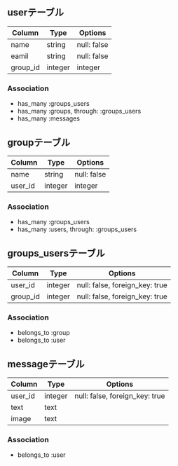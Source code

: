 ## userテーブル

|Column|Type|Options|
|------|----|-------|
|name|string|null: false|
|eamil|string|null: false|
|group_id|integer|integer|null: false,foreign_key: true|

### Association
- has_many :groups_users
- has_many :groups, through: :groups_users
- has_many :messages

## groupテーブル

|Column|Type|Options|
|------|----|-------|
|name|string|null: false|
|user_id|integer|integer|null: false,foreign_key: true|

### Association
- has_many :groups_users
- has_many :users, through: :groups_users

## groups_usersテーブル

|Column|Type|Options|
|------|----|-------|
|user_id|integer|null: false, foreign_key: true|
|group_id|integer|null: false, foreign_key: true|

### Association
- belongs_to :group
- belongs_to :user

## messageテーブル

|Column|Type|Options|
|------|----|-------|
|user_id|integer|null: false, foreign_key: true|
|text|text||
|image|text||

### Association
- belongs_to :user

